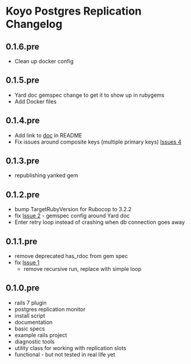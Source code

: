 # Koyo Postgres Replication Changelog

## 0.1.6.pre

- Clean up docker config

## 0.1.5.pre

- Yard doc gemspec change to get it to show up in rubygems
- Add Docker files

## 0.1.4.pre

- Add link to
  [doc](https://rubydoc.info/github/wiseleyb/koyo-postgres-replication/main) in
README
- Fix issues around composite keys (multiple primary keys) [Issues
  4](https://github.com/wiseleyb/koyo-postgres-replication/issues/4)

## 0.1.3.pre

- republishing yanked gem

## 0.1.2.pre

- bump TargetRubyVersion for Rubocop to 3.2.2
- fix [Issue
  2](https://github.com/wiseleyb/koyo-postgres-replication/issues/2) - gemspec
config around Yard doc
- Enter retry loop instead of crashing when db connection goes away

## 0.1.1.pre

- remove deprecated has_rdoc from gem spec
- fix [Issue 1](https://github.com/wiseleyb/koyo-postgres-replication/issues/1)
  - remove recursive run, replace with simple loop

## 0.1.0.pre

- rails 7 plugin
- postgres replication monitor
- install script 
- documentation
- basic specs
- example rails project
- diagnostic tools
- utility class for working with replication slots
- functional - but not tested in real life yet

